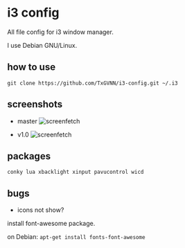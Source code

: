 i3 config
=========
All file config for i3 window manager.

I use Debian GNU/Linux.
## how to use
```
git clone https://github.com/TxGVNN/i3-config.git ~/.i3
```
## screenshots
- master
![screenfetch](http://i.imgur.com/QymYLPX.png)

- v1.0
![screenfetch](http://i.imgur.com/S2WVk6X.png)
## packages
``conky lua xbacklight xinput pavucontrol wicd
``
## bugs
- icons not show?

install font-awesome package.

on Debian:
```apt-get install fonts-font-awesome```

